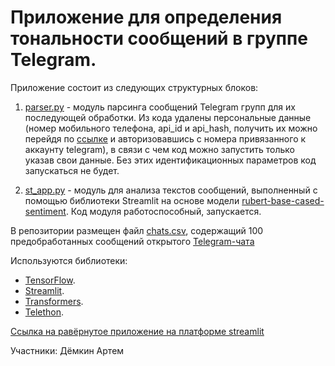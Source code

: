 # Приложение для определения тональности сообщений в группе Telegram.
Приложение состоит из следующих структурных блоков:

1) [parser.py](https://github.com/ArtDemkin/ml_sentiment_analysis_tg/blob/main/parser.py) - модуль парсинга сообщений Telegram групп для их последующей обработки. Из кода удалены персональные данные (номер мобильного телефона, api_id и api_hash, получить их можно перейдя по [ссылке](https://my.telegram.org/auth) и авторизовавшись с номера привязанного к аккаунту telegram), в связи с чем код можно запустить только указав свои данные. Без этих идентификационных параметров код запускаться не будет.

2) [st_app.py](https://github.com/ArtDemkin/ml_sentiment_analysis_tg/blob/main/st_app.py) - модуль для анализа текстов сообщений, выполненный с помощью библиотеки Streamlit на основе модели [rubert-base-cased-sentiment](https://huggingface.co/blanchefort/rubert-base-cased-sentiment). Код модуля работоспособный, запускается.

В репозитории размещен файл [chats.csv](https://github.com/ArtDemkin/ml_sentiment_analysis_tg/blob/main/chats.csv), содержащий 100 предобработанных сообщений открытого [Telegram-чата](https://t.me/+KxlX36pb-3hjMjRi) 

Используются библиотеки:

- [TensorFlow](https://www.tensorflow.org/).
- [Streamlit](https://streamlit.io/).
- [Transformers](https://huggingface.co/docs/transformers/index).
- [Telethon](https://pypi.org/project/Telethon/).

[Ссылка на равёрнутое приложение на платформе streamlit](https://artdemkin-ml-sentiment-analysis-tg-st-app-b5njig.streamlit.app/)

Участники:
Дёмкин Артем
